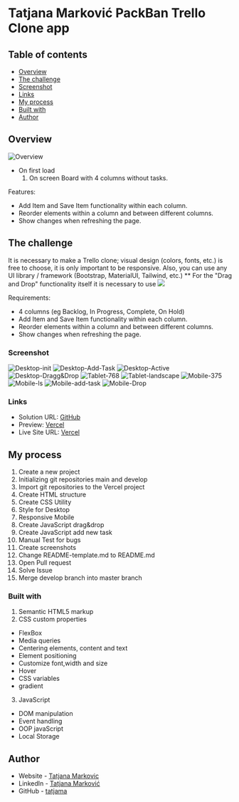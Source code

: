 # Tatjana Marković PackBan Trello Clone app
## Table of contents

  - [Overview](#overview)
  - [The challenge](#the-challenge)
  - [Screenshot](#screenshot)
  - [Links](#links)
  - [My process](#my-process)
  - [Built with](#built-with)
  - [Author](#author)

## Overview
![Overview](./images/screenshots/over.jpg)

- On first load 
  1. On screen Board with 4 columns without tasks.

Features:
- Add Item and Save Item functionality within each column.
- Reorder elements within a column and between different columns.
- Show changes when refreshing the page.
## The challenge

It is necessary to make a Trello clone; visual design (colors, fonts, etc.) is free to choose, it is only important to be responsive. Also, you can use any UI library / framework (Bootstrap, MaterialUI, Tailwind, etc.)
** For the "Drag and Drop" functionality itself it is necessary to use 
![](https://developer.mozilla.org/en-US/docs/Web/API/HTML_Drag_and_Drop_API)

Requirements:
- 4 columns (eg Backlog, In Progress, Complete, On Hold)
- Add Item and Save Item functionality within each column.
- Reorder elements within a column and between different columns.
- Show changes when refreshing the page.
### Screenshot

![Desktop-init ](./images/screenshots/dt.png)
![Desktop-Add-Task ](./images/screenshots/dt-add.png)
![Desktop-Active ](./images/screenshots/dt-active.png)
![Desktop-Dragg&Drop ](./images/screenshots/dt-drop.png)
![Tablet-768 ](./images/screenshots/tablet.png)
![Tablet-landscape ](./images/screenshots/tablet-ls.png)
![Mobile-375 ](./images/screenshots/mobile.png)
![Mobile-ls ](./images/screenshots/mobile-ls.png)
![Mobile-add-task ](./images/screenshots/mobile-add.png)
![Mobile-Drop ](./images/screenshots/mobile-drop.png)

### Links

- Solution URL: [GitHub](https://github.com/tatjama/zadatak8-trello-clone/tree/develop)
- Preview: [Vercel](https://zadatak8-trello-clone-d7tlbkc3c-tatjana.vercel.app/)
- Live Site URL: [Vercel](https://zadatak8-trello-clone.vercel.app/)

## My process

1. Create a new project
2. Initializing git repositories main and develop
3. Import git repositories to the Vercel project
4. Create HTML structure
5. Create CSS Utility
6. Style for Desktop
7. Responsive Mobile
8. Create JavaScript  drag&drop
9. Create JavaScript add new task
10. Manual Test for bugs
11. Create screenshots
12. Change README-template.md to README.md
13. Open Pull request
14. Solve Issue
15. Merge develop branch into master branch
### Built with

1. Semantic HTML5 markup
2. CSS custom properties
- FlexBox
- Media queries
- Centering elements, content and text
- Element positioning
- Customize font,width and size
- Hover
- CSS variables
- gradient
3. JavaScript
- DOM manipulation   
- Event handling
- OOP javaScript
- Local Storage
## Author

- Website - [Tatjana Markovic](https://my-react-portfolio-tatjana.vercel.app/)
- LinkedIn - [Tatjana Marković](https://www.linkedin.com/in/tatjana-markovi%C4%87-919501189/)
- GitHub - [tatjama](https://github.com/tatjama)